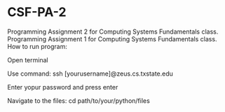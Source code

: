 # CSF-PA-2
Programming Assignment 2 for Computing Systems Fundamentals class.
Programming Assignment 1 for Computing Systems Fundamentals class. How to run program:

Open terminal

Use command: ssh [yourusername]@zeus.cs.txstate.edu

Enter yopur password and press enter

Navigate to the files: cd path/to/your/python/files


